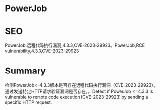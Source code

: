# PowerJob
# SEO
PowerJob,远程代码执行漏洞,4.3.3,CVE-2023-29923。PowerJob,RCE vulnerability,4.3.3,CVE-2023-29923
# Summary
检测PowerJob<=4.3.3版本是否存在远程代码执行漏洞（CVE-2023-29923），通过发送特定HTTP请求验证漏洞是否存在。。Detect if PowerJob <=4.3.3 is vulnerable to remote code execution (CVE-2023-29923) by sending a specific HTTP request.

